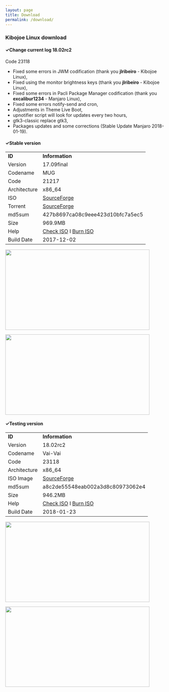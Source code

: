 ```yaml
---
layout: page
title: Download
permalink: /download/
---
```


<h3>Kibojoe Linux download</h3>

<h4>✓Change current log 18.02rc2</h4>

Code 23118

- Fixed some errors in JWM codification (thank you <strong>jlribeiro</strong> - Kibojoe Linux),
- Fixed using the monitor brightness keys (thank you <strong>jlribeiro</strong> - Kibojoe Linux),
- Fixed some errors in Pacli Package Manager codification (thank you <strong>excalibur1234</strong> - Manjaro Linux),
- Fixed some errors notify-send and cron,
- Adjustments in Theme Live Boot,
- upnotifier script will look for updates every two hours,
- gtk3-classic replace gtk3,
- Packages updates and some corrections (Stable Update Manjaro 2018-01-19).

<h4>✓Stable version</h4>
<table>
          <tr>
            <td><strong>ID</strong></td> <td><strong>Information</strong></td>
          </tr>
          <tr>
            <td>Version</td> <td>17.09final</td>
          </tr>
          <tr>
            <td>Codename</td> <td>MUG</td>
          </tr>
          <tr>
            <td>Code</td> <td>21217</td>
          </tr>
          <tr>
            <td>Architecture</td> <td>x86_64</td>
          </tr>
          <tr>
            <td>ISO</td> <td><a href="https://sourceforge.net/projects/kibojoe/files/17.09/Code%2021217/" target="_blank">SourceForge</a></td>
          </tr>
          <tr>
            <td>Torrent</td> <td><a href="https://sourceforge.net/projects/manjarotorrents/files/spins/Kibojoe/17.09/" target="_blank">SourceForge</a></td>
          </tr>
          <tr>
            <td>md5sum</td> <td>427b8697ca08c9eee423d10bfc7a5ec5</td>
          </tr>
          <tr>
            <td>Size</td> <td>969.9MB</td>
          </tr>
          <tr>
            <td>Help</td> <td><a href="https://wiki.manjaro.org/index.php?title=How-to_check_an_.ISO_MD5_checksum" target="_blank">Check ISO</a> I <a href="https://wiki.manjaro.org/index.php?title=Burn_an_ISO_File" target="_blank">Burn ISO</a></td>
          </tr>
          <tr>
            <td>Build Date</td> <td>2017-12-02</td>
          </tr>
</table>
        
<a href='http://www.auplod.com/u/ldauop99a7d.png' target='_blank'><img src='http://www.auplod.com/u/ldauop99a7d.png' width='450' height='250'/></a>

<a href='http://www.auplod.com/u/udpoal99a7e.png' target='_blank'><img src='http://www.auplod.com/u/udpoal99a7e.png' width='450' height='250'/></a>

<h4>✓Testing version</h4>
<table>
          <tr>
            <td><strong>ID</strong></td> <td><strong>Information</strong></td>
          </tr>
          <tr>
            <td>Version</td> <td>18.02rc2</td>
          </tr>
          <tr>
            <td>Codename</td> <td>Vai-Vai</td>
          </tr>
          <tr>
            <td>Code</td> <td>23118</td>
          </tr>
          <tr>
            <td>Architecture</td> <td>x86_64</td>
          </tr>
          <tr>
            <td>ISO Image</td> <td><a href="https://sourceforge.net/projects/kibojoe/files/18.02/Code%2023118/" target="_blank">SourceForge</a></td>
          </tr>
          <tr>
            <td>md5sum</td> <td>a8c2de55548eab002a3d8c80973062e4</td>
          </tr>
          <tr>
            <td>Size</td> <td>946.2MB</td>
          </tr>
          <tr>
            <td>Help</td> <td><a href="https://wiki.manjaro.org/index.php?title=How-to_check_an_.ISO_MD5_checksum" target="_blank">Check ISO</a> I <a href="https://wiki.manjaro.org/index.php?title=Burn_an_ISO_File" target="_blank">Burn ISO</a></td>
          </tr>
          <tr>
            <td>Build Date</td> <td>2018-01-23</td>
          </tr>
</table>

<a href='http://www.auplod.com/u/oupadla2f00.png' target='_blank'><img src='http://www.auplod.com/u/oupadla2f00.png' width='450' height='250'/></a>

<a href='http://www.auplod.com/u/dlopuaa2f01.png' target='_blank'><img src='http://www.auplod.com/u/dlopuaa2f01.png' width='450' height='250'/></a>